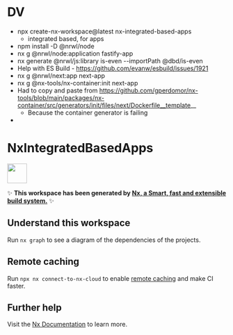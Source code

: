 # DV

- npx create-nx-workspace@latest nx-integrated-based-apps
  - integrated based, for apps
- npm install -D @nrwl/node
- nx g @nrwl/node:application fastify-app
- nx generate @nrwl/js:library is-even --importPath @dbd/is-even
- Help with ES Build - https://github.com/evanw/esbuild/issues/1921
- nx g @nrwl/next:app next-app
- nx g @nx-tools/nx-container:init next-app
- Had to copy and paste from https://github.com/gperdomor/nx-tools/blob/main/packages/nx-container/src/generators/init/files/next/Dockerfile__template__
  - Because the container generator is failing
- 

# NxIntegratedBasedApps

<a href="https://nx.dev" target="_blank" rel="noreferrer"><img src="https://raw.githubusercontent.com/nrwl/nx/master/images/nx-logo.png" width="45"></a>

✨ **This workspace has been generated by [Nx, a Smart, fast and extensible build system.](https://nx.dev)** ✨

## Understand this workspace

Run `nx graph` to see a diagram of the dependencies of the projects.

## Remote caching

Run `npx nx connect-to-nx-cloud` to enable [remote caching](https://nx.app) and make CI faster.

## Further help

Visit the [Nx Documentation](https://nx.dev) to learn more.
